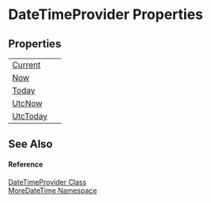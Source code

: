 # DateTimeProvider Properties




## Properties
<table>
<tr>
<td><a href="P_MoreDateTime_DateTimeProvider_Current">Current</a></td>
<td> </td></tr>
<tr>
<td><a href="P_MoreDateTime_DateTimeProvider_Now">Now</a></td>
<td> </td></tr>
<tr>
<td><a href="P_MoreDateTime_DateTimeProvider_Today">Today</a></td>
<td> </td></tr>
<tr>
<td><a href="P_MoreDateTime_DateTimeProvider_UtcNow">UtcNow</a></td>
<td> </td></tr>
<tr>
<td><a href="P_MoreDateTime_DateTimeProvider_UtcToday">UtcToday</a></td>
<td> </td></tr>
</table>

## See Also


#### Reference
<a href="T_MoreDateTime_DateTimeProvider">DateTimeProvider Class</a>  
<a href="N_MoreDateTime">MoreDateTime Namespace</a>  
